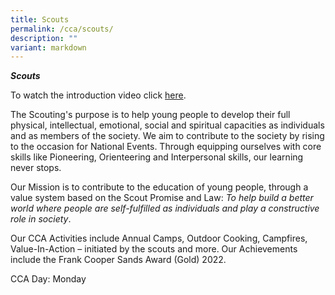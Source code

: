 ```yaml
---
title: Scouts
permalink: /cca/scouts/
description: ""
variant: markdown
---
```

***Scouts***

To watch the introduction video click [here](https://youtu.be/DYdv9FU1lSU). 

The Scouting's purpose is to help young people to develop their full physical, intellectual, emotional, social and spiritual capacities as individuals and as members of the society. We aim to contribute to the society by rising to the occasion for National Events. Through equipping ourselves with core skills like Pioneering, Orienteering and Interpersonal skills, our learning never stops.

Our Mission is to contribute to the education of young people, through a value system based on the Scout Promise and Law: *To help build a better world where people are self-fulfilled as individuals and play a constructive role in society*.

Our CCA Activities include Annual Camps, Outdoor Cooking, Campfires, Value-In-Action – initiated by the scouts and more. Our Achievements include the Frank Cooper Sands Award (Gold) 2022.

CCA Day: Monday